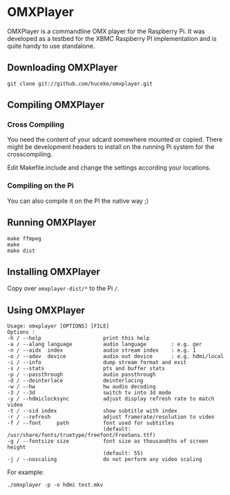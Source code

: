 OMXPlayer
=========

OMXPlayer is a commandline OMX player for the Raspberry Pi. It was developed as
a testbed for the XBMC Raspberry PI implementation and is quite handy to use
standalone. 

Downloading OMXPlayer
---------------------

    git clone git://github.com/huceke/omxplayer.git

Compiling OMXPlayer
-------------------

### Cross Compiling

You need the content of your sdcard somewhere mounted or copied. There might be
development headers to install on the running Pi system for the crosscompiling.

Edit Makefile.include and change the settings according your locations.

### Compiling on the Pi

You can also compile it on the PI the native way ;)

Running OMXPlayer
-----------------

    make ffmpeg
    make
    make dist

Installing OMXPlayer
--------------------

Copy over `omxplayer-dist/*` to the Pi `/`.

Using OMXPlayer
---------------

    Usage: omxplayer [OPTIONS] [FILE]
    Options :
    -h / --help                    print this help
    -a / --alang language          audio language        : e.g. ger
    -n / --aidx  index             audio stream index    : e.g. 1
    -o / --adev  device            audio out device      : e.g. hdmi/local
    -i / --info                    dump stream format and exit
    -s / --stats                   pts and buffer stats
    -p / --passthrough             audio passthrough
    -d / --deinterlace             deinterlacing
    -w / --hw                      hw audio decoding
    -3 / --3d                      switch tv into 3d mode
    -y / --hdmiclocksync           adjust display refresh rate to match video
    -t / --sid index               show subtitle with index
    -r / --refresh                 adjust framerate/resolution to video
    -f / --font     path           font used for subtitles
                                   (default: /usr/share/fonts/truetype/freefont/FreeSans.ttf)
    -g / --fontsize size           font size as thousandths of screen height
                                   (default: 55)
    -j / --noscaling               do not perform any video scaling

For example:

    ./omxplayer -p -o hdmi test.mkv

